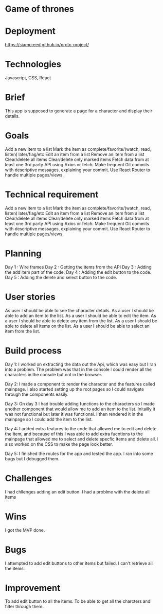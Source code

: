 # Game of thrones

# Deployment
https://siamcreed.github.io/proto-project/
# Technologies
Javascript, CSS, React
# Brief
This app is supposed to generate a page for a character and display their details.
# Goals
Add a new item to a list
Mark the item as complete/favorite/(watch, read, listen) later/flag/etc
Edit an item from a list
Remove an item from a list
Clear/delete all items
Clear/delete only marked items
Fetch data from at least one 3rd party API using Axios or fetch.
Make frequent Git commits with descriptive messages, explaining your commit.
Use React Router to handle multiple pages/views.
# Technical requirement
Add a new item to a list
Mark the item as complete/favorite/(watch, read, listen) later/flag/etc
Edit an item from a list
Remove an item from a list
Clear/delete all items
Clear/delete only marked items
Fetch data from at least one 3rd party API using Axios or fetch.
Make frequent Git commits with descriptive messages, explaining your commit.
Use React Router to handle multiple pages/views.
# Planning
 Day 1 : Wire frames
 Day 2 : Getting the items from the API
 Day 3 : Adding the add item part of the code.
 Day 4 : Adding the edit button to the code.
 Day 5 : Adding the delete and select button to the code.
 
# User stories
As user I should be able to see the character details.
 As a user I should be able to add an item to the list.
 As a user I should be able to edit the item.
 As a user I should be able to delete any item from the list.
 As a user I should be able to delete all items on the list.
 As a user I should be able to select an item from the list.
# Build process
Day 1: I worked on extracting the data out the Api, which was easy but I ran into a problem. The problem was that in the console I could render all the characters in the console but not in the browser.

Day 2: I made a component to render the character and the features called mainpage. I also started setting up the root pages so I could navigate through the components easily.

Day 3: On day 3 I had trouble adding functions to the characters so I made another component that would allow me to add an item to the list. Initailly it was not functional but later it was functional. I then rendered it in the mainpage so I could add the item to the list.

Day 4: I added extra features to the code that allowed me to edit and delete the item, and because of this I was able to add extra fucntions to the mainpage that allowed me to select and delete specfic Items and delete all. I also worked on the CSS to make the page look better.

Day 5: I finished the routes for the app and tested the app. I ran into some bugs but I debugged them.



# Challenges
I had chllenges adding an edit button.
I had a problme with the delete all items

# Wins
I got the MVP done.
# Bugs
I attempted to add edit buttons to other items but failed. I can't retrieve all the items.
# Improvement
To add edit button to all the items. To be able to get all the charcters and filter through them.